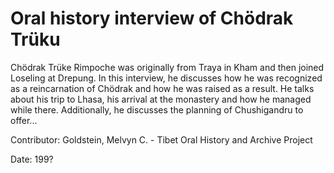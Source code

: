 # Oral history interview of Chödrak Trüku  
Chödrak Trüke Rimpoche was originally from Traya in Kham and then joined Loseling at Drepung. In this interview, he discusses how he was recognized as a reincarnation of Chödrak and how he was raised as a result. He talks about his trip to Lhasa, his arrival at the monastery and how he managed while there. Additionally, he discusses the planning of Chushigandru to offer... 

Contributor: Goldstein, Melvyn C. - Tibet Oral History and Archive Project  

Date:
199?  

